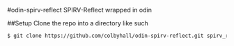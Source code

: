 #odin-spirv-reflect
SPIRV-Reflect wrapped in odin

##Setup
Clone the repo into a directory like such
```sh
$ git clone https://github.com/colbyhall/odin-spirv-reflect.git spirv_reflect
```